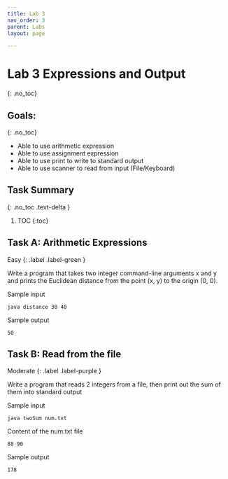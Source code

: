 ```yaml
---
title: Lab 3
nav_order: 3
parent: Labs
layout: page

---
```

# Lab 3 Expressions and Output
{: .no_toc}
## Goals:
{: .no_toc}
* Able to use arithmetic expression
* Able to use assignment expression
* Able to use print to write to standard output
* Able to use scanner to read from input (File/Keyboard)

## Task Summary
{: .no_toc .text-delta }
1. TOC
{:toc}


## Task A: Arithmetic Expressions

Easy
{: .label .label-green }

Write a program that takes two integer command-line arguments x and y
and prints the Euclidean distance from the point (x, y) to the origin (0, 0).

Sample input
```
java distance 30 40
```

Sample output
```
50
```

## Task B: Read from the file

Moderate
{: .label .label-purple }

Write a program that reads 2 integers from a file, then print out the sum of them into standard output

Sample input
```
java twoSum num.txt
```
Content of the num.txt file
```
88 90
```

Sample output
```
178
```

